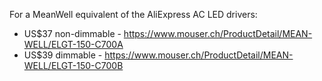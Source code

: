 For a MeanWell equivalent of the AliExpress AC LED drivers:

* US$37 non-dimmable - <https://www.mouser.ch/ProductDetail/MEAN-WELL/ELGT-150-C700A>
* US$39 dimmable - <https://www.mouser.ch/ProductDetail/MEAN-WELL/ELGT-150-C700B>
